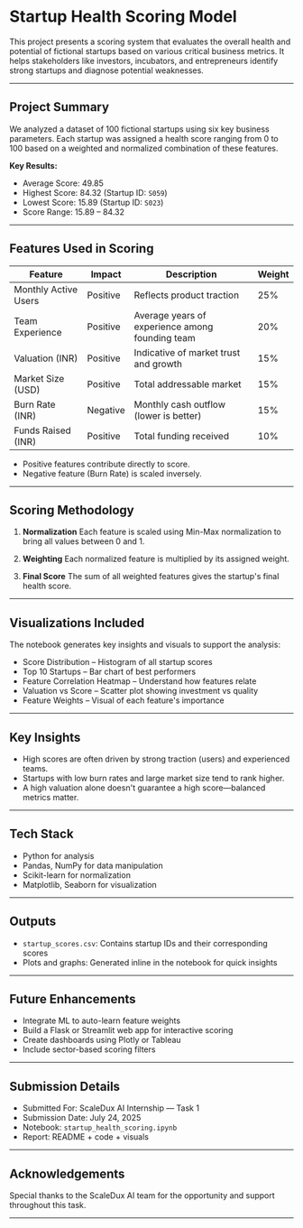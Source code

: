 


# Startup Health Scoring Model

This project presents a scoring system that evaluates the overall health and potential of fictional startups based on various critical business metrics. It helps stakeholders like investors, incubators, and entrepreneurs identify strong startups and diagnose potential weaknesses.

---

## Project Summary

We analyzed a dataset of 100 fictional startups using six key business parameters. Each startup was assigned a health score ranging from 0 to 100 based on a weighted and normalized combination of these features.

**Key Results:**

* Average Score: 49.85
* Highest Score: 84.32 (Startup ID: `S059`)
* Lowest Score: 15.89 (Startup ID: `S023`)
* Score Range: 15.89 – 84.32

---

## Features Used in Scoring

| Feature              | Impact   | Description                                     | Weight |
| -------------------- | -------- | ----------------------------------------------- | ------ |
| Monthly Active Users | Positive | Reflects product traction                       | 25%    |
| Team Experience      | Positive | Average years of experience among founding team | 20%    |
| Valuation (INR)      | Positive | Indicative of market trust and growth           | 15%    |
| Market Size (USD)    | Positive | Total addressable market                        | 15%    |
| Burn Rate (INR)      | Negative | Monthly cash outflow (lower is better)          | 15%    |
| Funds Raised (INR)   | Positive | Total funding received                          | 10%    |

* Positive features contribute directly to score.
* Negative feature (Burn Rate) is scaled inversely.

---

## Scoring Methodology

1. **Normalization**
   Each feature is scaled using Min-Max normalization to bring all values between 0 and 1.

2. **Weighting**
   Each normalized feature is multiplied by its assigned weight.

3. **Final Score**
   The sum of all weighted features gives the startup's final health score.

---

## Visualizations Included

The notebook generates key insights and visuals to support the analysis:

* Score Distribution – Histogram of all startup scores
* Top 10 Startups – Bar chart of best performers
* Feature Correlation Heatmap – Understand how features relate
* Valuation vs Score – Scatter plot showing investment vs quality
* Feature Weights – Visual of each feature's importance

---

## Key Insights

* High scores are often driven by strong traction (users) and experienced teams.
* Startups with low burn rates and large market size tend to rank higher.
* A high valuation alone doesn't guarantee a high score—balanced metrics matter.

---

## Tech Stack

* Python for analysis
* Pandas, NumPy for data manipulation
* Scikit-learn for normalization
* Matplotlib, Seaborn for visualization

---

## Outputs

* `startup_scores.csv`: Contains startup IDs and their corresponding scores
* Plots and graphs: Generated inline in the notebook for quick insights

---

## Future Enhancements

* Integrate ML to auto-learn feature weights
* Build a Flask or Streamlit web app for interactive scoring
* Create dashboards using Plotly or Tableau
* Include sector-based scoring filters

---

## Submission Details

* Submitted For: ScaleDux AI Internship — Task 1
* Submission Date: July 24, 2025
* Notebook: `startup_health_scoring.ipynb`
* Report: README + code + visuals

---

## Acknowledgements

Special thanks to the ScaleDux AI team for the opportunity and support throughout this task.

---


